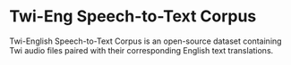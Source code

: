 # Twi-Eng Speech-to-Text Corpus 
 Twi-English Speech-to-Text Corpus is an open-source dataset containing Twi audio files paired with their corresponding English text translations. 
